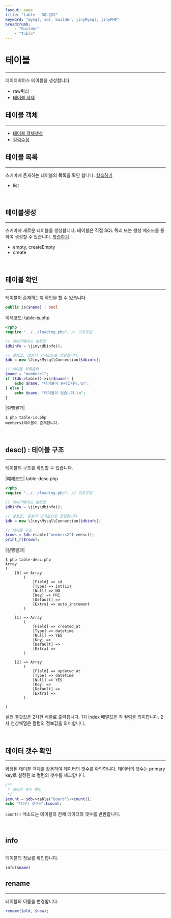 ```yaml
---
layout: page
title: "table - SQL빌더"
keyword: "mysql, sql, builder, jinyMysql, jinyPHP"
breadcrumb:
    - "Builder"
    - "Table"
--- 
```


# 테이블
---
데이터베이스 테이블을 생성합니다.

* raw쿼리
* [테이블 삭제](drop)

## 테이블 객체
---

* [테이블 객체생성](object)
* [컬럼수정](colums)


## 테이블 목록
---
스키마에 존재하는 테이블의 목록을 확인 합니다. [학습하기](list)
* list

<br>

## 테이블생성
---
스키마에 새로운 테이블을 생성합니다. 
테이블은 직접 SQL 쿼리 또는 생성 메소드를 통하여 생성할 수 있습니다. [학습하기](create)

* empty, createEmpty
* create

<br>

## 테이블 확인
---
테이블이 존재하는지 확인을 할 수 있습니다.

```php
public is($name) : bool
```

예제코드: table-is.php
```php
<?php
require "../../loading.php"; // 오토로딩

// 데이터베이스 설정값
$dbinfo = \jiny\dbinfo();

// 설정값, 생성자 인자값으로 전달합니다.
$db = new \Jiny\Mysql\Connection($dbinfo);

// 테이블 목록출력
$name = "members1";
if ($db->table()->is($name)) {
    echo $name. "테이블이 존재합니다.\n";
} else {
    echo $name. "테이블이 없습니다.\n";
}
```

|실행결과|
```console
$ php table-is.php 
members1테이블이 존재합니다.
```

<br>

## desc() : 테이블 구조
---
테이블의 구조를 확인할 수 있습니다.

|예제코드| table-desc.php
```php
<?php
require "../../loading.php"; // 오토로딩

// 데이터베이스 설정값
$dbinfo = \jiny\dbinfo();

// 설정값, 생성자 인자값으로 전달합니다.
$db = new \Jiny\Mysql\Connection($dbinfo);

// 테이블 구조
$rows = $db->table("members2")->desc();
print_r($rows);
```

|실행결과|
```console
$ php table-desc.php
Array
(
    [0] => Array
        (
            [Field] => id
            [Type] => int(11)
            [Null] => NO
            [Key] => PRI
            [Default] =>
            [Extra] => auto_increment
        )

    [1] => Array
        (
            [Field] => created_at
            [Type] => datetime
            [Null] => YES
            [Key] =>
            [Default] =>
            [Extra] =>
        )

    [2] => Array
        (
            [Field] => updated_at
            [Type] => datetime
            [Null] => YES
            [Key] =>
            [Default] =>
            [Extra] =>
        )

)
```
실행 결괏값은 2차원 배열로 출력됩니다. 1차 index 배열값은 각 컬럼을 의미합니다.
2차 연상배열은 컬럼의 정보값을 의미합니다.

<br>


## 데이터 갯수 확인
---
확장된 테이블 객체를 활용하여 데이터의 갯수를 확인합니다. 데이터의 갯수는 primary key로 설정된 id 컬럼의 갯수를 체크합니다.

```php
/**
 * 데이터 갯수 확인
 */
$count = $db->table("board")->count();
echo "데이터 갯수=".$count;
```

`count()` 메소드는 테이블의 전체 데이터의 갯수를 반환합니다. 

<br>

## info
---
테이블의 정보를 확인합니다.

```php
info($name)
```

## rename
---
테이블의 이름을 변경합니다.

```php
rename($old, $new);
```

<br>



